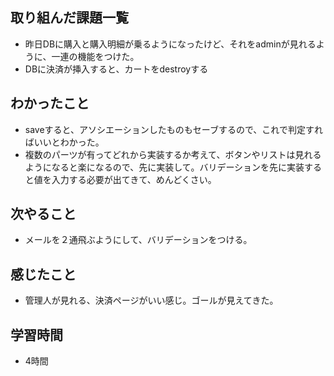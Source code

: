 ## 取り組んだ課題一覧
- 昨日DBに購入と購入明細が乗るようになったけど、それをadminが見れるように、一連の機能をつけた。
- DBに決済が挿入すると、カートをdestroyする

## わかったこと
- saveすると、アソシエーションしたものもセーブするので、これで判定すればいいとわかった。
- 複数のパーツが有ってどれから実装するか考えて、ボタンやリストは見れるようになると楽になるので、先に実装して。バリデーションを先に実装すると値を入力する必要が出てきて、めんどくさい。

## 次やること
- メールを２通飛ぶようにして、バリデーションをつける。

## 感じたこと
- 管理人が見れる、決済ページがいい感じ。ゴールが見えてきた。

## 学習時間
- 4時間

